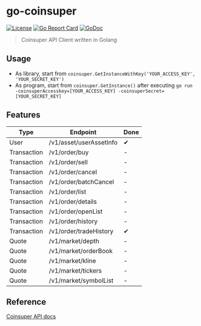 # go-coinsuper
[![License](http://img.shields.io/badge/license-MIT-blue.svg)](https://raw.githubusercontent.com/hexoul/go-coinsuper/master/LICENSE)
[![Go Report Card](https://goreportcard.com/badge/github.com/hexoul/go-coinsuper)](https://goreportcard.com/report/github.com/hexoul/go-coinsuper)
[![GoDoc](https://godoc.org/github.com/hexoul/go-coinsuper?status.svg)](https://godoc.org/github.com/hexoul/go-coinsuper)

> Coinsuper API Client written in Golang

## Usage
- As library, start from `coinsuper.GetInstanceWithKey('YOUR_ACCESS_KEY', 'YOUR_SECRET_KEY')`
- As program, start from `coinsuper.GetInstance()` after executing `go run -coinsuperAccesskey=[YOUR_ACCESS_KEY] -coinsuperSecret=[YOUR_SECRET_KEY]`

## Features
| Type        | Endpoint                        | Done |
|-------------|---------------------------------|------|
| User        | /v1/asset/userAssetInfo         | ✔ |
| Transaction | /v1/order/buy                   | - |
| Transaction | /v1/order/sell                  | - |
| Transaction | /v1/order/cancel                | - |
| Transaction | /v1/order/batchCancel           | - |
| Transaction | /v1/order/list                  | - |
| Transaction | /v1/order/details               | - |
| Transaction | /v1/order/openList              | - |
| Transaction | /v1/order/history               | - |
| Transaction | /v1/order/tradeHistory          | ✔ |
| Quote       | /v1/market/depth                | - |
| Quote       | /v1/market/orderBook            | - |
| Quote       | /v1/market/kline                | - |
| Quote       | /v1/market/tickers              | - |
| Quote       | /v1/market/symbolList           | - |

## Reference
[Coinsuper API docs](https://github.com/coinsuperapi/API_docs_en)
